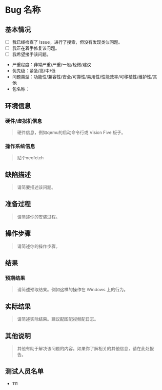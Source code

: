 # Bug 名称

## 基本情况

- [ ] 我已经检查了 Issue，进行了搜索，但没有发现类似问题。
- [ ] 我正在着手修复该问题。
- [ ] 我希望接手该问题。
- 严重程度：非常严重/严重/一般/轻微/建议
- 优先级：紧急/高/中/低
- 问题类型：功能性/兼容性/安全/可靠性/易用性/性能效率/可移植性/维护性/其他
- 包名称：

## 环境信息

### 硬件/虚拟机信息

> 硬件信息，例如qemu的启动命令行或 Vision Five 板子。

### 操作系统信息

> 贴个neofetch

## 缺陷描述

> 请简要描述该问题。

## 准备过程

> 请简述你的安装过程。

## 操作步骤

> 请简述你的操作步骤。

## 结果

### 预期结果

> 请简述预取结果。例如这样的操作在 Windows 上的行为。

## 实际结果

> 请简述实际结果。建议配图配视频配日志。

## 其他说明

> 其他有助于解决该问题的内容。如果你了解相关的其他信息，请在此处报告。

## 测试人员名单

- 111
